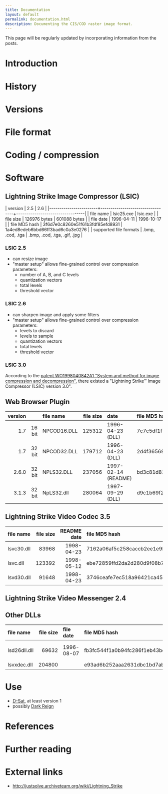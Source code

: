 ```yaml
---
title: Documentation
layout: default
permalink: documentation.html
description: Documenting the CIS/COD raster image format.
---
```


This page will be regularly updated by incorporating information from the posts.

# Introduction

# History

# Versions

# File format

# Coding / compression

# Software

## Lightning Strike Image Compressor (LSIC)

| version                | 2.5                              | 2.6                              |
|------------------------+----------------------------------+----------------------------------|
| file name              | lsic25.exe                       | lsic.exe                         |
| file size              | 126976 bytes                     | 601088 bytes                     |
| file date              | 1996-04-11                       | 1996-10-17                       |
| file MD5 hash          | 3f6d7e0c8260e51f61b3fdf85efd8931 | 1a4ed8edeb6bbd66ff3bad6c0a3e0276 |
| supported file formats | .bmp, .cod, .tga                 | .bmp, .cod, .tga, .gif, .jpg     |

### LSIC 2.5

- can resize image
- "master setup" allows fine-grained control over compression
  parameters:
  - number of A, B, and C levels
  - quantization vectors
  - total levels
  - threshold vector

### LSIC 2.6

- can sharpen image and apply some filters
- "master setup" allows fine-grained control over compression
  parameters:
  - levels to discard
  - levels to sample
  - quantization vectors
  - total levels
  - threshold vector

### LSIC 3.0

According to the [patent WO1998040842A1 "System and method for image
compression and
decompression"](https://patents.google.com/patent/WO1998040842A1),
there existed a "Lightning Strike™ Image Compressor (LSIC) version
3.0".

## Web Browser Plugin

|  version |          | file name     |   file size | date                  | file MD5 hash                    |
| -------: | -------: | :------------ | ----------: | :-------------------- | :------------------------------- |
|      1.7 | 16 bit   | NPCOD16.DLL   |      125312 | 1996-04-23 (DLL)      | 7c7c5df1f7ea6c95acb7118d1e995093 |
|      1.7 | 32 bit   | NPCOD32.DLL   |      179712 | 1996-04-23 (DLL)      | 2d4f3656979c2cc27145f25b379c7bec |
|    2.6.0 | 32 bit   | NPLS32.DLL    |      237056 | 1997-02-14 (README)   | bd3c81d8185588b9ca76af8b196897df |
|    3.1.3 | 32 bit   | NpLS32.dll    |      280064 | 1997-09-29 (DLL)      | d9c1b69f2a5081350c66bc23b696b582 |

## Lightning Strike Video Codec 3.5

| file name   |   file size |   README date | file MD5 hash                    |
| :---------- | ----------: | ------------: | :------------------------------- |
| lsvc30.dll  |       83968 |    1998-04-23 | 7162a06af5c258caccb2ee1e9bde6441 |
| lsvc.dll    |      123392 |    1998-05-12 | ebe72859ffd2da2d280d9f08b73a302f |
| lsvd30.dll  |       91648 |    1998-04-23 | 3746ceafe7ec518a96421ca4515ddbbb |

## Lightning Strike Video Messenger 2.4

## Other DLLs

| file name     |   file size | file date    | file MD5 hash                    | source           |
| :------------ | ----------: | :----------- | :------------------------------- | :--------------- |
| lsd26dll.dll  |       69632 | 1996-08-07   | fb3fc544f1a0b94fc286f1eb43bd1bbd | D-Sat 1 CD-ROM   |
| lsvxdec.dll   |      204800 |              | e93ad6b252aaa2631dbc1bd7abca00f9 |                  |

# Use

- [D-Sat](https://de.wikipedia.org/wiki/D-Sat), at least version 1
- possibly [Dark Reign](https://en.wikipedia.org/wiki/Dark_Reign:_The_Future_of_War)

# References

# Further reading

# External links

- <http://justsolve.archiveteam.org/wiki/Lightning_Strike>
